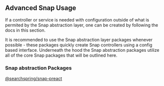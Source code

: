 ## Advanced Snap Usage

If a controller or service is needed with configuration outside of what is permited by the Snap abstraction layer, one can be created by following the docs in this section.

It is recommended to use the Snap abstraction layer packages whenever possible - these packages quickly create Snap controllers using a config based interface. Underneath the hood the Snap abstraction packages utilize all of the core Snap packages that will be outlined here.

### Snap abstraction Packages
[@searchspring/snap-preact](https://github.com/searchspring/snap/tree/main/packages/snap-preact)